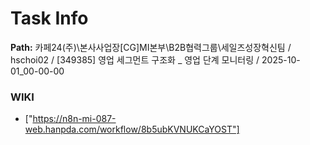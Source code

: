 # Task Info

**Path:** 카페24(주)\본사사업장\[CG]MI본부\B2B협력그룹\세일즈성장혁신팀 / hschoi02 / [349385] 영업 세그먼트 구조화 _ 영업 단계 모니터링 / 2025-10-01_00-00-00

### WIKI
- ["https://n8n-mi-087-web.hanpda.com/workflow/8b5ubKVNUKCaYOST"]

